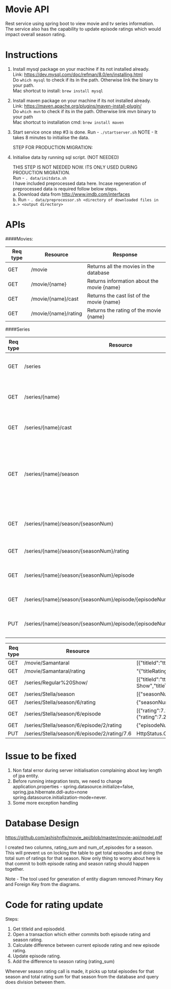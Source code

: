 # Movie API

Rest service using spring boot to view movie and tv series information.  
The service also has the capability to update episode ratings which would impact overall season rating.  

# Instructions

1. Install mysql package on your machine if its not installed already.  
   Link: https://dev.mysql.com/doc/refman/8.0/en/installing.html  
   Do `which mysql` to check if its in the path. Otherwise link the binary to your path.  
   Mac shortcut to install: `brew install mysql`
   
2. Install maven package on your machine if its not installed already.  
   Link: https://maven.apache.org/plugins/maven-install-plugin/  
   Do `which mvn` to check if its in the path. Otherwise link mvn binary to your path  
   Mac shortcut to installation cmd: `brew install maven`

3. Start service once step #3 is done.
   Run - `./startserver.sh` 
   NOTE - It takes 8 minutes to initialise the data.  
   
   
   STEP FOR PRODUCTION MIGRATION:	
4. Initialise data by running sql script. (NOT NEEDED)  

   THIS STEP IS NOT NEEDED NOW. ITS ONLY USED DURING PRODUCTION MIGRATION.   
   Run - `. data/initdata.sh`  
   I have included preprocessed data here. Incase regeneration of preprocessed data is required follow below steps.  
   a. Download data from http://www.imdb.com/interfaces  
   b. Run - `. data/preprocessor.sh <directory of downloaded files in a.> <output directory>`  
    

# APIs

####Movies:

|Req type        |Resource               | Response           |
|----------------|-----------------------|--------------------|
|GET             |/movie                 |Returns all the movies in the database|
|GET             |/movie/{name}          |Returns information about the movie {name}|
|GET             |/movie/{name}/cast     |Returns the cast list of the movie {name}|
|GET             |/movie/{name}/rating   |Returns the rating of the movie {name}|


####Series

|Req type        |Resource               | Response           |
|----------------|-----------------------|--------------------|
|GET             |/series                |Returns all the tvseries in the database|
|GET             |/series/{name}         |Returns information about the tvseries {name}|
|GET             |/series/{name}/cast    |Returns the cast list of the tvseries {name}|
|GET             |/series/{name}/season  |Returns all available seasons of the series {name} (Note as the data is 2017 year only, it might have only 1 season.)|
|GET             |/series/{name}/season/{seasonNum}            |Returns all information of the season {seasonNum}|
|GET             |/series/{name}/season/{seasonNum}/rating     |Returns the rating of the season|
|GET             |/series/{name}/season/{seasonNum}/episode    |Returns all the episodes of the season|
|GET             |/series/{name}/season/{seasonNum}/episode/{episodeNum}/rating |Returns the rating of the episode|
|PUT             |/series/{name}/season/{seasonNum}/episode/{episodeNum}/rating/{newRating} | Updates rating of the episode to {newRating}|


|Req type        |Resource                                     | Response                                                             | 
|----------------|---------------------------------------------|----------------------------------------------------------------------| 
|GET             |/movie/Samantaral                            |[{"titleId":"tt7746986","titleName":"Samantaral","titleType":"movie"}]| 
|GET             |/movie/Samantaral/rating                     |"{\"titleRating\":\"7.6\",\"titleName\":\"Samantaral\"}"| 
|GET             |/series/Regular%20Show/                      |[{"titleId":"tt1710308","titleName":"Regular Show","titleType":"tvSeries"}]| 
|GET             |/series/Stella/season                        |[{"seasonNum":6,"seasonRating":7.62}]| 
|GET             |/series/Stella/season/6/rating               |{"seasonNum":6,"seasonRating":7.62}| 
|GET             |/series/Stella/season/6/episode              |[{"rating":7.2,"episodeNum":1},{"rating":7.6,"episodeNum":2},{"rating":7.2,"episodeNum":3}, 
|GET             |/series/Stella/season/6/episode/2/rating     |{"episodeNum":2,"rating":7.6}| 
|PUT             |/series/Stella/season/6/episode/2/rating/7.6 | HttpStatus.OK | 


# Issue to be fixed  
  
  1. Non fatal error during server initialisation complaining about key length of jpa entity.  
  2. Before running integration tests, we need to change application.properties - spring.datasource.initialize=false, spring.jpa.hibernate.ddl-auto=none  
  spring.datasource.initialization-mode=never.  
  3. Some more exception handling  
  

# Database Design
   
  https://github.com/ashishnflx/movie_api/blob/master/movie-api/model.pdf
  
  I created two columns, rating_sum and num_of_episodes for a season.  
  This will prevent us on locking the table to get total episodes and doing the total sum of ratings for that season. 
  Now only thing to worry about here is that commit to both episode rating and season rating should happen together. 
  
  Note - The tool used for generation of entity diagram removed Primary Key and Foreign Key from the diagrams.  
  

# Code for rating update

  Steps:
  1. Get titleId and episodeId. 
  2. Open a transaction which either commits both episode rating and season rating. 
  3. Calculate difference between current episode rating and new episode rating. 
  4. Update episode rating. 
  5. Add the difference to season rating (rating_sum)  
  
  Whenever season rating call is made, it picks up total episodes for that season and total rating sum for that season from  the database and query does division between them.
  

